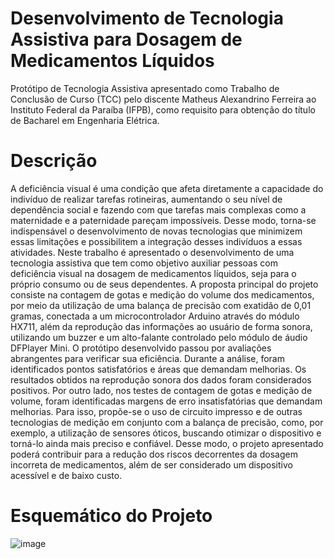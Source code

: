 # Desenvolvimento de Tecnologia Assistiva para Dosagem de Medicamentos Líquidos
Protótipo de Tecnologia Assistiva apresentado como Trabalho de Conclusão de Curso (TCC) pelo discente Matheus Alexandrino Ferreira ao Instituto Federal da Paraíba (IFPB), como requisito para obtenção do título de Bacharel em Engenharia Elétrica.

Descrição
===

A deficiência visual é uma condição que afeta diretamente a capacidade do indivíduo de realizar tarefas rotineiras, aumentando o seu nível de dependência social e fazendo com que tarefas mais complexas como a maternidade e a paternidade pareçam impossíveis. Desse modo, torna-se indispensável o desenvolvimento de novas tecnologias que minimizem essas limitações e possibilitem a integração desses indivíduos a essas atividades. Neste trabalho é apresentado o desenvolvimento de uma tecnologia assistiva que tem como objetivo auxiliar pessoas com deficiência visual na dosagem de medicamentos líquidos, seja para o próprio consumo ou de seus dependentes. A proposta principal do projeto consiste na contagem de gotas e medição do volume dos medicamentos, por meio da utilização de uma balança de precisão com exatidão de 0,01 gramas, conectada a um microcontrolador Arduino através do módulo HX711, além da reprodução das informações ao usuário de forma sonora, utilizando um buzzer e um alto-falante controlado pelo módulo de áudio DFPlayer Mini. O protótipo desenvolvido passou por avaliações abrangentes para verificar sua eficiência. Durante a análise, foram identificados pontos satisfatórios e áreas que demandam melhorias. Os resultados obtidos na reprodução sonora dos dados foram considerados positivos. Por outro lado, nos testes de contagem de gotas e medição de volume, foram identificadas margens de erro insatisfatórias que demandam melhorias. Para isso, propõe-se o uso de circuito impresso e de outras tecnologias de medição em conjunto com a balança de precisão, como, por exemplo, a utilização de sensores óticos, buscando otimizar o dispositivo e torná-lo ainda mais preciso e confiável. Desse modo, o projeto apresentado poderá contribuir para a redução dos riscos decorrentes da dosagem incorreta de medicamentos, além de ser considerado um dispositivo acessível e de baixo custo.

Esquemático do Projeto
===

![image](https://github.com/Matheus-AFerreira/Tecnologia-Assistiva-para-Contagem-de-Gotas/assets/141564887/675ed783-899a-4c5b-8a1f-e9fe1ca0b31f)
